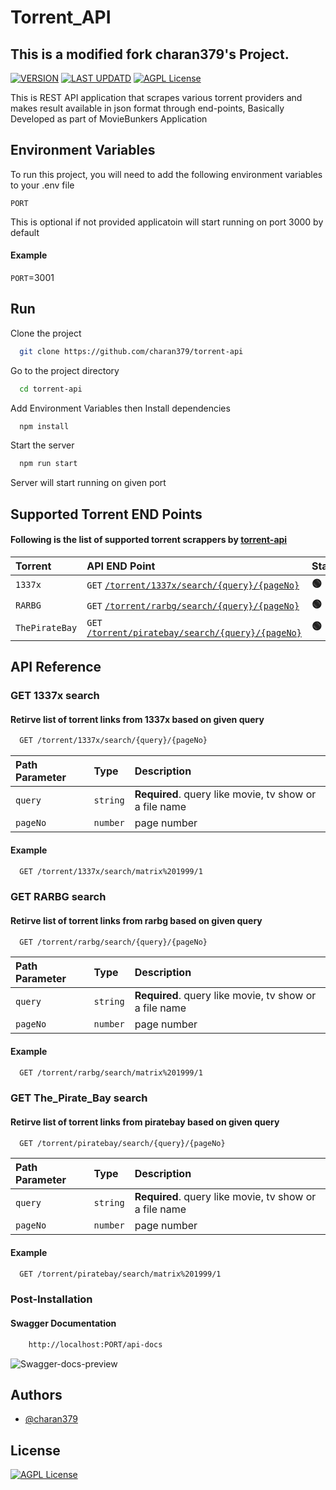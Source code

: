 # Torrent_API
## This is a modified fork **charan379**'s Project.

[![VERSION](https://img.shields.io/badge/VERSION-v1.0.2-sucess)](https://github.com/charan379/torrent-api)    [![LAST UPDATD](https://img.shields.io/badge/LAST--UPDATED-11--Feb--2023-sucess)](https://github.com/charan379/torrent-api) [![AGPL License](https://img.shields.io/badge/LICENSE-GNU%20AGPLv3-informational)](https://www.gnu.org/licenses/agpl-3.0.en.html)



This is REST API application that scrapes various torrent providers and makes result available in json format through end-points, Basically Developed as part of  MovieBunkers Application


## Environment Variables

To run this project, you will need to add the following environment variables to your .env file

`PORT`  

This is optional if not provided applicatoin will start running on port 3000 by default

####  Example 
`PORT`=3001 

## Run

Clone the project

```bash
  git clone https://github.com/charan379/torrent-api
```

Go to the project directory

```bash
  cd torrent-api
```
Add Environment Variables then
Install dependencies

```bash
  npm install
```

Start the server

```bash
  npm run start
```

Server will start running on given port

## Supported Torrent END Points
#### Following is the list of supported torrent scrappers by [torrent-api](https://github.com/charan379/torrent-api)

| Torrent | API END Point     | Status   |
| :-------- | :------- | :------------------------- |
| `1337x` | `GET` [`/torrent/1337x/search/{query}/{pageNo}`](#get-1337x-search) | **:green_circle:** |
| `RARBG` | `GET` [`/torrent/rarbg/search/{query}/{pageNo}`](#get-rarbg-search) | **:green_circle:** |
| `ThePirateBay` | `GET` [`/torrent/piratebay/search/{query}/{pageNo}`](#get-the_pirate_bay-search) | **:green_circle:** |

## API Reference

### GET 1337x search
#### Retirve list of torrent links from 1337x based on given query

```bash
  GET /torrent/1337x/search/{query}/{pageNo}
```

| Path Parameter | Type     | Description                |
| :-------- | :------- | :------------------------- |
| `query` | `string` | **Required**. query like movie, tv show or a file name |
| `pageNo` | `number` | page number |

#### Example
```bash
  GET /torrent/1337x/search/matrix%201999/1
```
### GET RARBG search
#### Retirve list of torrent links from rarbg based on given query

```bash
  GET /torrent/rarbg/search/{query}/{pageNo}
```

| Path Parameter | Type     | Description                |
| :-------- | :------- | :------------------------- |
| `query` | `string` | **Required**. query like movie, tv show or a file name |
| `pageNo` | `number` | page number |

#### Example
```bash
  GET /torrent/rarbg/search/matrix%201999/1
```

### GET The_Pirate_Bay search
#### Retirve list of torrent links from piratebay based on given query

```bash
  GET /torrent/piratebay/search/{query}/{pageNo}
```

| Path Parameter | Type     | Description                |
| :-------- | :------- | :------------------------- |
| `query` | `string` | **Required**. query like movie, tv show or a file name |
| `pageNo` | `number` | page number |

#### Example
```bash
  GET /torrent/piratebay/search/matrix%201999/1
```

### Post-Installation
#### Swagger Documentation
```bash
    http://localhost:PORT/api-docs
````
![Swagger-docs-preview](documentation/swagger.jpg)

## Authors

- [@charan379](https://www.github.com/charan379)

## License

[![AGPL License](https://img.shields.io/badge/LICENSE-GNU%20AGPLv3-brightgreen)](https://www.gnu.org/licenses/agpl-3.0.en.html)
